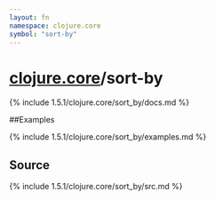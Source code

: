 ```yaml
---
layout: fn
namespace: clojure.core
symbol: "sort-by"
---
```


# [clojure.core](../)/sort-by

{% include 1.5.1/clojure.core/sort_by/docs.md %}

##Examples

{% include 1.5.1/clojure.core/sort_by/examples.md %}
## Source
{% include 1.5.1/clojure.core/sort_by/src.md %}

